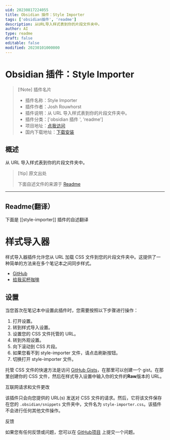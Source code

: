 ```yaml
---
uid: 20230817224055
title: Obsidian 插件：Style Importer
tags: ['obsidian插件', 'readme']
description: 从URL导入样式表到你的片段文件夹中。
author: AI
type: readme
draft: false
editable: false
modified: 20230101000000
---
```


# Obsidian 插件：Style Importer

> [!Note] 插件名片
> - 插件名称：Style Importer
> - 插件作者：Josh Rouwhorst
> - 插件说明：从 URL 导入样式表到你的片段文件夹中。
> - 插件分类：['obsidian 插件 ', 'readme']
> - 项目地址：[点我访问](https://github.com/joshrouwhorst/style-importer)
> - 国内下载地址：[下载安装](https://pkmer.cn/products/plugin/pluginMarket/?style-importer)

## 概述

从 URL 导入样式表到你的片段文件夹中。

> [!tip] 原文出处
>
>下面自述文件的来源于 [Readme](https://ghproxy.net/https://raw.githubusercontent.com/joshrouwhorst/style-importer/main/README.md)

---

## Readme(翻译）

下面是 [[style-importer]] 插件的自述翻译

# 样式导入器

样式导入器插件允许您从 URL 加载 CSS 文件到您的片段文件夹中。这提供了一种简单的方法来在多个笔记本之间同步样式。

- [GitHub](https://github.com/joshrouwhorst/style-importer)
- [给我买杯咖啡](https://buymeacoffee.com/joshrouwhorst)

## 设置

当您首次在笔记本中设置此插件时，您需要按照以下步骤进行操作：

1. 打开设置。
2. 转到样式导入设置。
3. 设置您的 CSS 文件托管的 URL。
4. 转到外观设置。
5. 向下滚动到 CSS 片段。
6. 如果您看不到 style-importer 文件，请点击刷新按钮。
7. 切换打开 style-importer 文件。

托管 CSS 文件的快速方法是访问 [GitHub Gists](https://gist.github.com)，在那里可以创建一个 gist。在那里创建你的 CSS 文件，然后在样式导入设置中输入你的文件的**Raw**版本的 URL。

互联网请求和文件更改

该插件只会向您提供的 URL(s) 发送对 CSS 文件的请求。然后，它将该文件保存在您的 `.obsidian/snippets` 文件夹中，文件名为 `style-importer.css`。该插件不会进行任何其他文件操作。

反馈

如果您有任何反馈或问题，您可以在 [GitHub项目](https://github.com/joshrouwhorst/style-importer/issues) 上提交一个问题。
